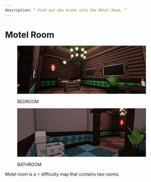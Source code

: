 ```yaml
---
description: “ Find out who broke into the Motel Room. ”
---
```


# Motel Room

<div><figure><img src="../.gitbook/assets/file1_17.png" alt=""><figcaption><p>BEDROOM</p></figcaption></figure> <figure><img src="../.gitbook/assets/file2_3.png" alt=""><figcaption><p>BATHROOM</p></figcaption></figure></div>

Motel room is a ⭐ difficulty map that contains two rooms.
